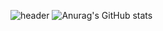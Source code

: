 ![header](https://capsule-render.vercel.app/api?type=waving&color=002c5f&height=120&animation=fadeIn&section=header&text=JitHub&fontSize=50)
![Anurag's GitHub stats](https://github-readme-stats.vercel.app/api?username=JitHoon&theme=github_dark&show_icons=true)
